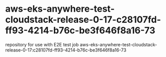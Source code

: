 # aws-eks-anywhere-test-cloudstack-release-0-17-c28107fd-ff93-4214-b76c-be3f646f8a16-73
repository for use with E2E test job aws-eks-anywhere-test-cloudstack-release-0-17:c28107fd-ff93-4214-b76c-be3f646f8a16-73
